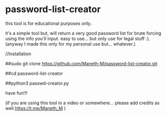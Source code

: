 # password-list-creator

this tool is for educational purposes only.

it's a simple tool but, will return a very good password list for brute forcing using the info you'll input. easy to use... but only use for legal stuff :).
(anyway I made this only for my personal use but... whatever.)

//Installation

##sudo git clone https://github.com/Maneth-M/password-list-creator.git

##cd password-list-creator

##python3 passwd-creator.py

have fun!!!

(if you are using this tool in a video or somewhere... please add credits as well.https://t.me/Maneth_M )
